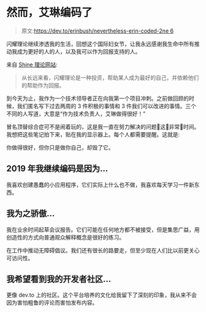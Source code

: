 # 然而，艾琳编码了

> 原文:[https://dev.to/erinbush/nevertheless-erin-coded-2ne 6](https://dev.to/erinbush/nevertheless-erin-coded--2ne6)

闪耀理论继续渗透我的生活，回想这个国际妇女节，让我永远感谢我生命中所有推动我成为更好的人的人，以及我可以作为回报支持的人。

来自 [Shine 理论网站](https://www.shinetheory.com/):

> 从长远来看，闪耀理论是一种投资，帮助某人成为最好的自己，并依赖他们的帮助作为回报。

到今天为止，我作为一个技术领导者正在向我第一个项目冲刺。之前做回顾的时候，我们匿名写下过去两周的 3 件积极的事情和 3 件我们可以改进的事情。三个不同的人写道，大意是“作为技术负责人，艾琳做得很好！”

冒名顶替综合症可不是闹着玩的，这是我一直在努力解决的问题👏这👏非常👏时间。我想把这些笔记拍下来，贴在我的显示器上。每个人都需要提醒。这就是:

你做得很好，但你只是做你自己，却毁了它。

## 2019 年我继续编码是因为...

我喜欢创建愚蠢的小应用程序，它们实际上什么也不做，我喜欢每天学习一件新东西。

## [](#i-am-proud-of)我为之骄傲...

我在业余时间起草会议报告。它们可能在任何地方都不被接受，但是集思广益，用创造性的方式向普通观众解释概念是很好的练习。

在工作中推动无障碍倡议。我们还有很长的路要走，但至少现在人们比以前更关心可访问性。

## [](#i-hope-to-see-my-developer-community)我希望看到我的开发者社区...

更像 dev.to 上的社区。这个平台培养的文化给我留下了深刻的印象，我从来不会因为害怕粗鲁的评论而害怕发布内容。
